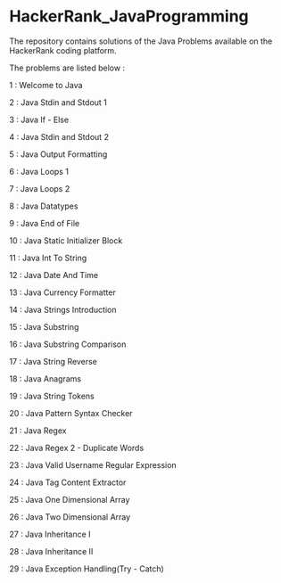 # HackerRank_JavaProgramming

The repository contains solutions of the Java Problems available on the HackerRank coding platform.

The problems are listed below : 

1 : Welcome to Java

2 : Java Stdin and Stdout 1

3 : Java If - Else

4 : Java Stdin and Stdout 2

5 : Java Output Formatting

6 : Java Loops 1

7 : Java Loops 2

8 : Java Datatypes

9 : Java End of File

10 : Java Static Initializer Block

11 : Java Int To String

12 : Java Date And Time

13 : Java Currency Formatter

14 : Java Strings Introduction

15 : Java Substring

16 : Java Substring Comparison

17 : Java String Reverse

18 : Java Anagrams

19 : Java String Tokens

20 : Java Pattern Syntax Checker

21 : Java Regex

22 : Java Regex 2 - Duplicate Words

23 : Java Valid Username Regular Expression

24 : Java Tag Content Extractor

25 : Java One Dimensional Array

26 : Java Two Dimensional Array

27 : Java Inheritance I

28 : Java Inheritance II

29 : Java Exception Handling(Try - Catch)